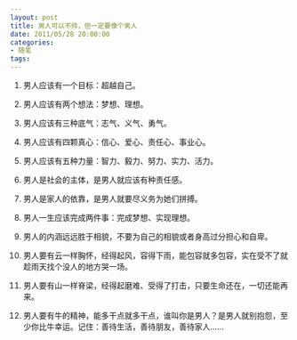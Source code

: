 ```yaml
---
layout: post
title: 男人可以不帅，但一定要像个男人
date: 2011/05/28 20:00:00
categories: 
- 随笔
tags: 
---
```


1. 男人应该有一个目标：超越自己。 

2. 男人应该有两个想法：梦想、理想。 

3. 男人应该有三种底气：志气、义气、勇气。 

4. 男人应该有四颗真心：信心、爱心、责任心、事业心。 

5. 男人应该有五种力量：智力、毅力、努力、实力、活力。 

6. 男人是社会的主体，是男人就应该有种责任感。 

7. 男人是家人的依靠，是男人就要尽义务为她们拼搏。 

8. 男人一生应该完成两件事：完成梦想、实现理想。 　　 

9. 男人的内涵远远胜于相貌，不要为自己的相貌或者身高过分担心和自卑。 

10. 男人要有云一样胸怀，经得起风，容得下雨，能包容就多包容，实在受不了就趁雨天找个没人的地方哭一场。 

11. 男人要有山一样脊梁，经得起磨难、受得了打击，只要生命还在，一切还能再来。　　 

12. 男人要有牛的精神，能多干点就多干点，谁叫你是男人？是男人就别抱怨，至少你比牛幸运。记住：善待生活，善待朋友，善待家人……
